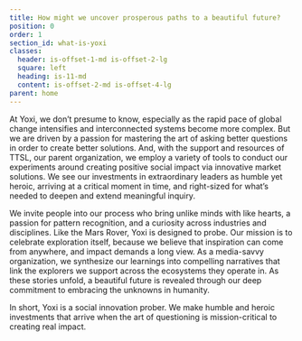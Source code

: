 ```yaml
---
title: How might we uncover prosperous paths to a beautiful future?
position: 0
order: 1
section_id: what-is-yoxi
classes:
  header: is-offset-1-md is-offset-2-lg
  square: left
  heading: is-11-md
  content: is-offset-2-md is-offset-4-lg
parent: home
---
```


At Yoxi, we don’t presume to know, especially as the rapid pace of global change intensifies and interconnected systems become more complex. But we are driven by a passion for mastering the art of asking better questions in order to create better solutions. And, with the support and resources of TTSL, our parent organization, we employ a variety of tools to conduct our experiments around creating positive social impact via innovative market solutions. We see our investments in extraordinary leaders as humble yet heroic, arriving at a critical moment in time, and right-sized for what’s needed to deepen and extend meaningful inquiry.

We invite people into our process who bring unlike minds with like hearts, a passion for pattern recognition, and a curiosity across industries and disciplines. Like the Mars Rover, Yoxi is designed to probe. Our mission is to celebrate exploration itself, because we believe that inspiration can come from anywhere, and impact demands a long view. As a media-savvy organization, we synthesize our learnings into compelling narratives that link the explorers we support across the ecosystems they operate in. As these stories unfold, a beautiful future is revealed through our deep commitment to embracing the unknowns in humanity.

In short, Yoxi is a social innovation prober. We make humble and heroic investments that arrive when the art of questioning is mission-critical to creating real impact.